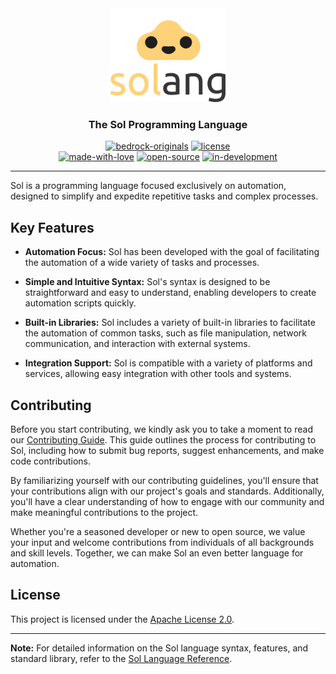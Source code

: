 <div align="center">
  <img src="https://github.com/BedrockFrontiers/sol/blob/main/assets/logo/logo-small.png" height="150" alt="Sol Programming Language" />

  ### The Sol Programming Language
  
  [![bedrock-originals](http://img.shields.io/badge/Bedrock%20Frontiers-official-orange.png)](https://github.com/BedrockFrontiers)
  [![license](http://img.shields.io/badge/license-Apache%20License%202.0-blue.png)](https://www.apache.org/licenses/LICENSE-2.0) \
  [![made-with-love](http://img.shields.io/badge/made%20with-❤-lightpink.png)](https://github.com/BedrockFrontiers/sol/graphs/contributors)
  [![open-source](http://img.shields.io/badge/project-open%20source-lightpurple.png)](https://github.com/BedrockFrontiers/sol)
  [![in-development](http://img.shields.io/badge/still-in%20development-red.png)](https://github.com/BedrockFrontiers/sol)
</div>

---

Sol is a programming language focused exclusively on automation, designed to simplify and expedite repetitive tasks and complex processes.

## Key Features

- **Automation Focus:** Sol has been developed with the goal of facilitating the automation of a wide variety of tasks and processes.
  
- **Simple and Intuitive Syntax:** Sol's syntax is designed to be straightforward and easy to understand, enabling developers to create automation scripts quickly.

- **Built-in Libraries:** Sol includes a variety of built-in libraries to facilitate the automation of common tasks, such as file manipulation, network communication, and interaction with external systems.

- **Integration Support:** Sol is compatible with a variety of platforms and services, allowing easy integration with other tools and systems.

## Contributing

Before you start contributing, we kindly ask you to take a moment to read our [Contributing Guide](./docs/contributing.md). This guide outlines the process for contributing to Sol, including how to submit bug reports, suggest enhancements, and make code contributions.

By familiarizing yourself with our contributing guidelines, you'll ensure that your contributions align with our project's goals and standards. Additionally, you'll have a clear understanding of how to engage with our community and make meaningful contributions to the project.

Whether you're a seasoned developer or new to open source, we value your input and welcome contributions from individuals of all backgrounds and skill levels. Together, we can make Sol an even better language for automation.

## License

This project is licensed under the [Apache License 2.0](./LICENSE).

---

**Note:** For detailed information on the Sol language syntax, features, and standard library, refer to the [Sol Language Reference](./docs/reference.md).
